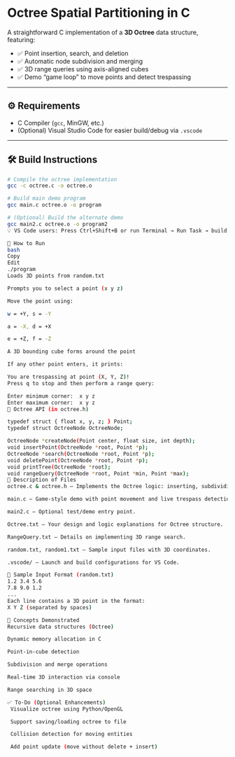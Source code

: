 # Octree Spatial Partitioning in C

A straightforward C implementation of a **3D Octree** data structure, featuring:

- ✅ Point insertion, search, and deletion  
- ✅ Automatic node subdivision and merging  
- ✅ 3D range queries using axis-aligned cubes  
- ✅ Demo “game loop” to move points and detect trespassing  

---

## ⚙️ Requirements

- C Compiler (`gcc`, MinGW, etc.)
- (Optional) Visual Studio Code for easier build/debug via `.vscode`

---

## 🛠️ Build Instructions

```bash
# Compile the octree implementation
gcc -c octree.c -o octree.o

# Build main demo program
gcc main.c octree.o -o program

# (Optional) Build the alternate demo
gcc main2.c octree.o -o program2
💡 VS Code users: Press Ctrl+Shift+B or run Terminal → Run Task → build (preconfigured)

🚀 How to Run
bash
Copy
Edit
./program
Loads 3D points from random.txt

Prompts you to select a point (x y z)

Move the point using:

w = +Y, s = -Y

a = -X, d = +X

e = +Z, f = -Z

A 3D bounding cube forms around the point

If any other point enters, it prints:

You are trespassing at point (X, Y, Z)!
Press q to stop and then perform a range query:

Enter minimum corner:  x y z
Enter maximum corner:  x y z
🔧 Octree API (in octree.h)

typedef struct { float x, y, z; } Point;
typedef struct OctreeNode OctreeNode;

OctreeNode *createNode(Point center, float size, int depth);
void insertPoint(OctreeNode *root, Point *p);
OctreeNode *search(OctreeNode *root, Point *p);
void deletePoint(OctreeNode *root, Point *p);
void printTree(OctreeNode *root);
void rangeQuery(OctreeNode *root, Point *min, Point *max);
📄 Description of Files
octree.c & octree.h – Implements the Octree logic: inserting, subdividing, merging, searching, deletion, and querying.

main.c – Game-style demo with point movement and live trespass detection.

main2.c – Optional test/demo entry point.

Octree.txt – Your design and logic explanations for Octree structure.

RangeQuery.txt – Details on implementing 3D range search.

random.txt, random1.txt – Sample input files with 3D coordinates.

.vscode/ – Launch and build configurations for VS Code.

📌 Sample Input Format (random.txt)
1.2 3.4 5.6
7.8 9.0 1.2
...
Each line contains a 3D point in the format:
X Y Z (separated by spaces)

🧠 Concepts Demonstrated
Recursive data structures (Octree)

Dynamic memory allocation in C

Point-in-cube detection

Subdivision and merge operations

Real-time 3D interaction via console

Range searching in 3D space

✅ To-Do (Optional Enhancements)
 Visualize octree using Python/OpenGL

 Support saving/loading octree to file

 Collision detection for moving entities

 Add point update (move without delete + insert)

